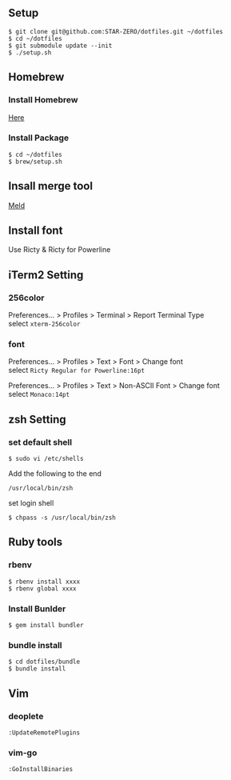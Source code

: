 ## Setup

```
$ git clone git@github.com:STAR-ZERO/dotfiles.git ~/dotfiles
$ cd ~/dotfiles
$ git submodule update --init
$ ./setup.sh
```

## Homebrew

### Install Homebrew

[Here](http://brew.sh/)

### Install Package

```
$ cd ~/dotfiles
$ brew/setup.sh
```

## Insall merge tool

[Meld](https://yousseb.github.io/meld/)

## Install font

Use Ricty & Ricty for Powerline

## iTerm2 Setting

### 256color

Preferences… > Profiles > Terminal > Report Terminal Type  
select `xterm-256color`

### font

Preferences… > Profiles > Text > Font > Change font  
select `Ricty Regular for Powerline:16pt`

Preferences… > Profiles > Text > Non-ASCII Font > Change font  
select `Monaco:14pt`

## zsh Setting

### set default shell

```
$ sudo vi /etc/shells
```

Add the following to the end

```
/usr/local/bin/zsh
```

set login shell

```
$ chpass -s /usr/local/bin/zsh
```

## Ruby tools

### rbenv

```
$ rbenv install xxxx
$ rbenv global xxxx
```

### Install Bunlder

```
$ gem install bundler
```

### bundle install

```
$ cd dotfiles/bundle
$ bundle install
```

## Vim

### deoplete

```
:UpdateRemotePlugins
```

### vim-go

```
:GoInstallBinaries
```
